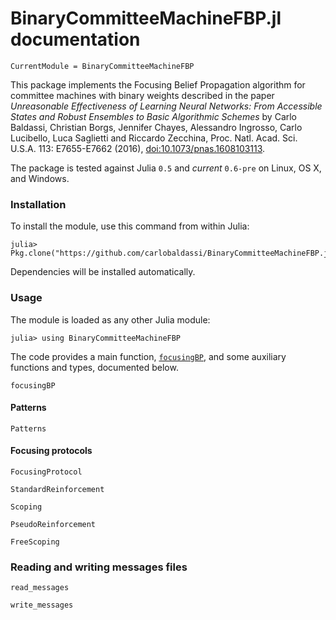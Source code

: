 # BinaryCommitteeMachineFBP.jl documentation

```@meta
CurrentModule = BinaryCommitteeMachineFBP
```

This package implements the Focusing Belief Propagation algorithm for
committee machines with binary weights described in the paper
*Unreasonable Effectiveness of Learning Neural Networks: From Accessible States
and Robust Ensembles to Basic Algorithmic Schemes*
by Carlo Baldassi, Christian Borgs, Jennifer Chayes, Alessandro Ingrosso,
Carlo Lucibello, Luca Saglietti and Riccardo Zecchina,
Proc. Natl. Acad. Sci. U.S.A. 113: E7655-E7662 (2016), [doi:10.1073/pnas.1608103113](http://dx.doi.org/10.1073/pnas.1608103113).

The package is tested against Julia `0.5` and *current* `0.6-pre` on Linux, OS X, and Windows.

### Installation

To install the module, use this command from within Julia:

```
julia> Pkg.clone("https://github.com/carlobaldassi/BinaryCommitteeMachineFBP.jl")
```

Dependencies will be installed automatically.

### Usage

The module is loaded as any other Julia module:

```
julia> using BinaryCommitteeMachineFBP
```

The code provides a main function, [`focusingBP`](@ref), and some auxiliary functions and types, documented below.

```@docs
focusingBP
```

#### Patterns

```@docs
Patterns
```

#### Focusing protocols

```@docs
FocusingProtocol
```

```@docs
StandardReinforcement
```

```@docs
Scoping
```

```@docs
PseudoReinforcement
```

```@docs
FreeScoping
```

### Reading and writing messages files

```@docs
read_messages
```

```@docs
write_messages
```

